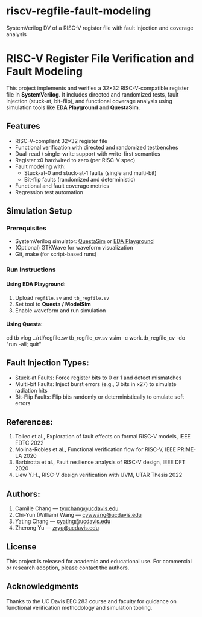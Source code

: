 # riscv-regfile-fault-modeling
SystemVerilog DV of a RISC-V register file with fault injection and coverage analysis

# RISC-V Register File Verification and Fault Modeling

This project implements and verifies a 32×32 RISC-V-compatible register file in **SystemVerilog**. It includes directed and randomized tests, fault injection (stuck-at, bit-flip), and functional coverage analysis using simulation tools like **EDA Playground** and **QuestaSim**.

## Features

- RISC-V-compliant 32×32 register file
- Functional verification with directed and randomized testbenches
- Dual-read / single-write support with write-first semantics
- Register x0 hardwired to zero (per RISC-V spec)
- Fault modeling with:
  - Stuck-at-0 and stuck-at-1 faults (single and multi-bit)
  - Bit-flip faults (randomized and deterministic)
- Functional and fault coverage metrics
- Regression test automation


## Simulation Setup

### Prerequisites

- SystemVerilog simulator: [QuestaSim](https://eda.sw.siemens.com/en-US/ic/questa/) or [EDA Playground](https://edaplayground.com)
- (Optional) GTKWave for waveform visualization
- Git, make (for script-based runs)

### Run Instructions

#### Using EDA Playground:
1. Upload `regfile.sv` and `tb_regfile.sv`
2. Set tool to **Questa / ModelSim**
3. Enable waveform and run simulation

#### Using Questa:
cd tb
vlog ../rtl/regfile.sv tb_regfile_cv.sv
vsim -c work.tb_regfile_cv -do "run -all; quit"

## Fault Injection Types:
- Stuck-at Faults: Force register bits to 0 or 1 and detect mismatches
- Multi-bit Faults: Inject burst errors (e.g., 3 bits in x27) to simulate radiation hits
- Bit-Flip Faults: Flip bits randomly or deterministically to emulate soft errors


## References:
1. Tollec et al., Exploration of fault effects on formal RISC-V models, IEEE FDTC 2022
2. Molina-Robles et al., Functional verification flow for RISC-V, IEEE PRIME-LA 2020
3. Barbirotta et al., Fault resilience analysis of RISC-V design, IEEE DFT 2020
4. Liew Y.H., RISC-V design verification with UVM, UTAR Thesis 2022

## Authors:
1. Camille Chang — tyuchang@ucdavis.edu
2. Chi-Yun (William) Wang — cywwang@ucdavis.edu
3. Yating Chang — cyating@ucdavis.edu
4. Zherong Yu — zryu@ucdavis.edu

## License
This project is released for academic and educational use. For commercial or research adoption, please contact the authors.

## Acknowledgments
Thanks to the UC Davis EEC 283 course and faculty for guidance on functional verification methodology and simulation tooling.






